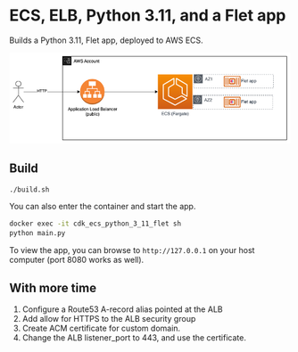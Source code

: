 # ECS, ELB, Python 3.11, and a Flet app

Builds a Python 3.11, Flet app, deployed to AWS ECS.

![Flet on ECS](images/flet_on_ecs.drawio.png)

## Build

    ./build.sh

You can also enter the container and start the app.

```zsh
docker exec -it cdk_ecs_python_3_11_flet sh
python main.py
```

To view the app, you can browse to `http://127.0.0.1` on your host computer (port 8080 works as well).

## With more time

1.  Configure a Route53 A-record alias pointed at the ALB
2.  Add allow for HTTPS to the ALB security group
3.  Create ACM certificate for custom domain.
4.  Change the ALB listener_port to 443, and use the certificate.
